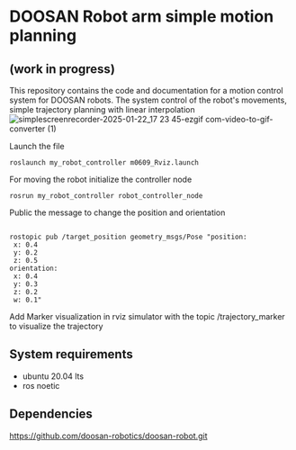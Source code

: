 # DOOSAN Robot arm simple motion planning
## (work in progress)


This repository contains the code and documentation for a motion control system for DOOSAN robots. The system  control of the robot's movements,  simple trajectory planning with linear interpolation 
![simplescreenrecorder-2025-01-22_17 23 45-ezgif com-video-to-gif-converter (1)](https://github.com/user-attachments/assets/b6ea01a1-e6ca-4821-9beb-beb53ec150a6)

Launch the file
 ```
roslaunch my_robot_controller m0609_Rviz.launch
 ```

For moving the robot initialize the controller node
 ```
rosrun my_robot_controller robot_controller_node
```



Public the message to change the position and orientation
 ```

rostopic pub /target_position geometry_msgs/Pose "position:
  x: 0.4
  y: 0.2
  z: 0.5
orientation:
  x: 0.4
  y: 0.3
  z: 0.2
  w: 0.1" 
```
Add Marker visualization in rviz simulator with the topic /trajectory_marker to visualize the trajectory 



## System requirements
- ubuntu 20.04 lts
- ros noetic

## Dependencies
https://github.com/doosan-robotics/doosan-robot.git
